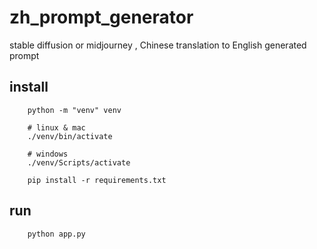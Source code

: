 # zh_prompt_generator
stable diffusion or midjourney , Chinese translation to English generated prompt

## install
```
    python -m "venv" venv
    
    # linux & mac
    ./venv/bin/activate

    # windows
    ./venv/Scripts/activate

    pip install -r requirements.txt
```

## run
```
    python app.py
```
